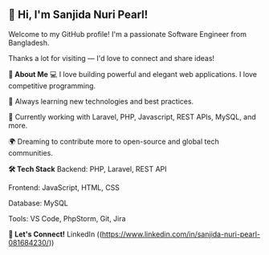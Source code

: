## 👋 Hi, I'm Sanjida Nuri Pearl!
Welcome to my GitHub profile!
I'm a passionate Software Engineer from Bangladesh.

Thanks a lot for visiting — I'd love to connect and share ideas!

**🚀 About Me**
💻 I love building powerful and elegant web applications. I love competitive programming.

🎯 Always learning new technologies and best practices.

🌱 Currently working with Laravel, PHP, Javascript, REST APIs, MySQL, and more.

🌍 Dreaming to contribute more to open-source and global tech communities.

**🛠️ Tech Stack**
Backend: PHP, Laravel, REST API

Frontend: JavaScript, HTML, CSS

Database: MySQL

Tools: VS Code, PhpStorm, Git, Jira 

**🌟 Let's Connect!**
LinkedIn ((https://www.linkedin.com/in/sanjida-nuri-pearl-081684230/))



